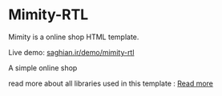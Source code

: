 # Mimity-RTL
Mimity is a online shop HTML template.

Live demo:
<a href="http://saghian.ir/demo/mimity-rtl" target="_blank"> saghian.ir/demo/mimity-rtl </a>

A simple online shop <br/>

read more about all libraries used in this template : <a href="https://wrapbootstrap.com/theme/mimity-online-shop-template-WB094DPGC" target="_blank"> Read more </a>


